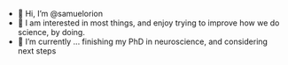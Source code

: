 - 👋  Hi, I’m @samuelorion
- 👀  I am interested in most things, and enjoy trying to improve how we do science, by doing.  
- 🌱  I’m currently ... finishing my PhD in neuroscience, and considering next steps 


<!---
samuelorion/samuelorion is a ✨ special ✨ repository because its `README.md` (this file) appears on your GitHub profile.
You can click the Preview link to take a look at your changes.
--->
